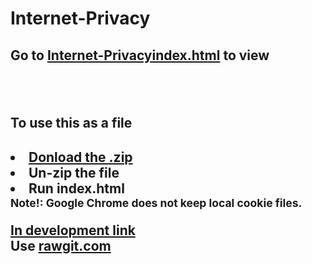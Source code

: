 # Internet-Privacy
<h2>
Go to <a href="http://adf.ly/16713359/banner/rawgit.com/zekrom-vale/Internet-Privacy/v1.2-beta/index.html" target="_blank">Internet-Privacyindex.html</a> to view
<h2>
<br/>
<h2>
To use this as a file 
<h2>
	<li><a href="http://adf.ly/16713359/banner/github.com/zekrom-vale/Internet-Privacy/archive/master.zip"> Donload the .zip</a></li>
	<li>Un-zip the file</li>
	<li>Run index.html</li>
	<small>
		Note!: Google Chrome does not keep local cookie files.
	</small>
<br/>

<p>
<a href="http://adf.ly/16713359/cdn.rawgit.com/zekrom-vale/Internet-Privacy/v1.2-beta/index.html" target="_blank">In development link</a>
<br/>
Use <a href="http://adf.ly/16713359/rawgit.com/" target="_blank">rawgit.com</a>
</p>
